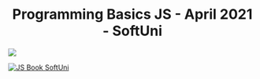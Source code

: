 <h1 align="center">Programming Basics JS - April 2021 - SoftUni</h1>

![](https://bit.ly/39L8ciu)

<a href="https://js-book.softuni.bg/">
  <img src="https://js-book.softuni.bg/assets/JavaScript-Programming-Basics-Book-Cover.png" alt="JS Book SoftUni" align="center" />
</a>
